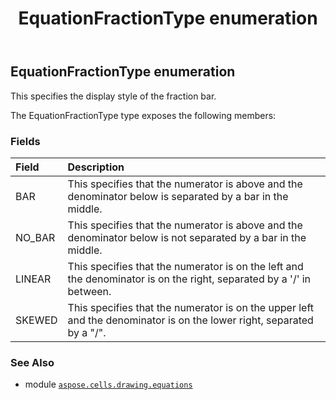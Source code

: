 ﻿---
title: EquationFractionType enumeration
second_title: Aspose.Cells for Python via .NET API References
description: 
type: docs
weight: 220
url: /aspose.cells.drawing.equations/equationfractiontype/
is_root: false
---

## EquationFractionType enumeration

This specifies the display style of the fraction bar.



The EquationFractionType type exposes the following members:

### Fields
| Field | Description |
| :- | :- |
| BAR | This specifies that the numerator is above and the denominator below is separated by a bar in the middle. |
| NO_BAR | This specifies that the numerator is above and the denominator below is not separated by a bar in the middle. |
| LINEAR | This specifies that the numerator is on the left and the denominator is on the right, separated by a '/' in between. |
| SKEWED | This specifies that the numerator is on the upper left and the denominator is on the lower right, separated by a "/". |



### See Also
* module [`aspose.cells.drawing.equations`](..)
